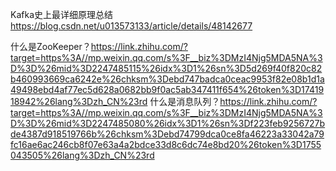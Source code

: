 
Kafka史上最详细原理总结
https://blog.csdn.net/u013573133/article/details/48142677

什么是ZooKeeper？https://link.zhihu.com/?target=https%3A//mp.weixin.qq.com/s%3F__biz%3DMzI4Njg5MDA5NA%3D%3D%26mid%3D2247485115%26idx%3D1%26sn%3D5d269f40f820c82b460993669ca6242e%26chksm%3Debd747badca0ceac9953f82e08b1d1a49498ebd4af77ec5d628a0682bb9f0ac5ab347411f654%26token%3D1741918942%26lang%3Dzh_CN%23rd
什么是消息队列？https://link.zhihu.com/?target=https%3A//mp.weixin.qq.com/s%3F__biz%3DMzI4Njg5MDA5NA%3D%3D%26mid%3D2247485080%26idx%3D1%26sn%3Df223feb9256727bde4387d918519766b%26chksm%3Debd74799dca0ce8fa46223a33042a79fc16ae6ac246cb8f07e63a4a2bdce33d8c6dc74e8bd20%26token%3D1755043505%26lang%3Dzh_CN%23rd